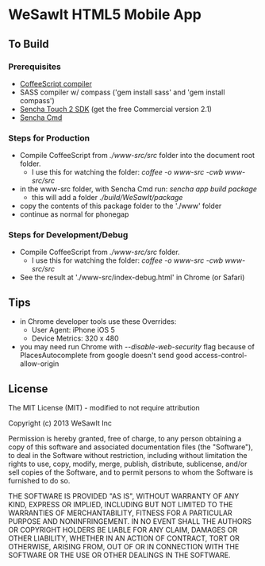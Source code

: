 WeSawIt HTML5 Mobile App
========================

To Build
--------
### Prerequisites
- [CoffeeScript compiler](coffeescript.org)
- SASS compiler w/ compass ('gem install sass' and 'gem install compass')
- [Sencha Touch 2 SDK](http://www.sencha.com/products/touch/download/) (get the free Commercial version 2.1)
- [Sencha Cmd](http://www.sencha.com/products/sencha-cmd/download)
    
### Steps for Production
- Compile CoffeeScript from *./www-src/src* folder into the document root folder.
    - I use this for watching the folder: *coffee -o www-src -cwb www-src/src*
- in the www-src folder, with Sencha Cmd run: *sencha app build package*
    - this will add a folder *./build/WeSawIt/package*
- copy the contents of this package folder to the './www' folder
- continue as normal for phonegap
  
### Steps for Development/Debug
- Compile CoffeeScript from *./www-src/src* folder.
  - I use this for watching the folder: *coffee -o www-src -cwb www-src/src*
- See the result at './www-src/index-debug.html' in Chrome (or Safari)
  
  
Tips
----
- in Chrome developer tools use these Overrides:
    - User Agent: iPhone iOS 5
    - Device Metrics: 320 x 480
- you may need run Chrome with *--disable-web-security* flag because of PlacesAutocomplete from google doesn't send good access-control-allow-origin

License
-------
The MIT License (MIT) - modified to not require attribution

Copyright (c) 2013 WeSawIt Inc

Permission is hereby granted, free of charge, to any person obtaining a copy
of this software and associated documentation files (the "Software"), to deal
in the Software without restriction, including without limitation the rights
to use, copy, modify, merge, publish, distribute, sublicense, and/or sell
copies of the Software, and to permit persons to whom the Software is
furnished to do so.

THE SOFTWARE IS PROVIDED "AS IS", WITHOUT WARRANTY OF ANY KIND, EXPRESS OR
IMPLIED, INCLUDING BUT NOT LIMITED TO THE WARRANTIES OF MERCHANTABILITY,
FITNESS FOR A PARTICULAR PURPOSE AND NONINFRINGEMENT. IN NO EVENT SHALL THE
AUTHORS OR COPYRIGHT HOLDERS BE LIABLE FOR ANY CLAIM, DAMAGES OR OTHER
LIABILITY, WHETHER IN AN ACTION OF CONTRACT, TORT OR OTHERWISE, ARISING FROM,
OUT OF OR IN CONNECTION WITH THE SOFTWARE OR THE USE OR OTHER DEALINGS IN
THE SOFTWARE.
